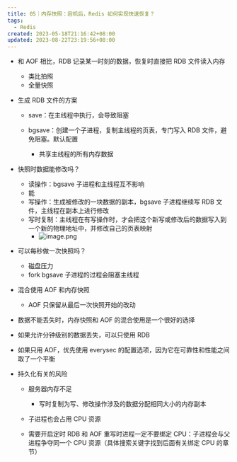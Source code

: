 ```yaml
---
title: 05｜内存快照：宕机后，Redis 如何实现快速恢复？
tags:
  - Redis
created: 2023-05-18T21:16:42+08:00
updated: 2023-08-22T23:19:56+08:00
---
```


- 和 AOF 相比，RDB 记录某一时刻的数据，恢复时直接把 RDB 文件读入内存

  - 类比拍照
  - 全量快照

- 生成 RDB 文件的方案

  - save：在主线程中执行，会导致阻塞
  - bgsave：创建一个子进程，复制主线程的页表，专门写入 RDB 文件，避免阻塞。默认配置

    - 共享主线程的所有内存数据

- 快照时数据能修改吗？

  - 读操作：bgsave 子进程和主线程互不影响
  - 能
  - 写操作：生成被修改的一块数据的副本，bgsave 子进程继续写 RDB 文件，主线程在副本上进行修改
  - 写时复制：主线程在有写操作时，才会把这个新写或修改后的数据写入到一个新的物理地址中，并修改自己的页表映射
    - ![image.png](https://cdn.jsdelivr.net/gh/11ze/static/images/redis-05-1.png)


- 可以每秒做一次快照吗？

  - 磁盘压力
  - fork bgsave 子进程的过程会阻塞主线程

- 混合使用 AOF 和内存快照

  - AOF 只保留从最后一次快照开始的改动

- 数据不能丢失时，内存快照和 AOF 的混合使用是一个很好的选择
- 如果允许分钟级别的数据丢失，可以只使用 RDB
- 如果只用 AOF，优先使用 everysec 的配置选项，因为它在可靠性和性能之间取了一个平衡
- 持久化有关的风险

  - 服务器内存不足

    - 写时复制为写、修改操作涉及的数据分配相同大小的内存副本

  - 子进程也会占用 CPU 资源
  - 需要开启定时 RDB 和 AOF 重写时进程一定不要绑定 CPU：子进程会与父进程争夺同一个 CPU 资源（具体搜索关键字找到后面有关绑定 CPU 的章节）
